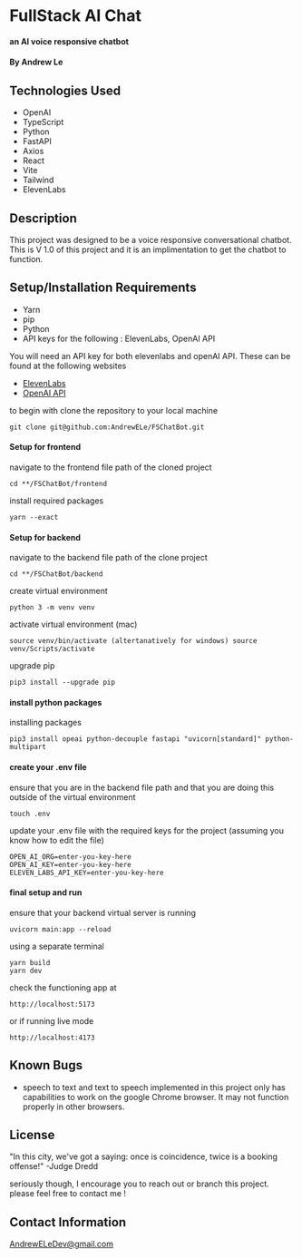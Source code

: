# FullStack AI Chat

#### an AI voice responsive chatbot

#### By Andrew Le

## Technologies Used

* OpenAI
* TypeScript
* Python
* FastAPI
* Axios
* React
* Vite
* Tailwind
* ElevenLabs

## Description

This project was designed to be a voice responsive conversational chatbot. This is V 1.0 of this project and it is an implimentation to get the chatbot to function.

## Setup/Installation Requirements

* Yarn
* pip
* Python
* API keys for the following : ElevenLabs, OpenAI API

You will need an API key for both elevenlabs and openAI API. These can be found at the following websites 

* <a href="https://elevenlabs.io/">ElevenLabs</a>
* <a href="https://platform.openai.com/">OpenAI API</a>


to begin with clone the repository to your local machine
```
git clone git@github.com:AndrewELe/FSChatBot.git 
```

#### Setup for frontend

navigate to the frontend file path of the cloned project

```
cd **/FSChatBot/frontend
```

install required packages

```
yarn --exact
```
#### Setup for backend

navigate to the backend file path of the clone project

```
cd **/FSChatBot/backend
```

create virtual environment

```
python 3 -m venv venv
```

activate virtual environment (mac)

```
source venv/bin/activate (altertanatively for windows) source venv/Scripts/activate
```

upgrade pip

```
pip3 install --upgrade pip
```

#### install python packages

installing packages 

```
pip3 install opeai python-decouple fastapi "uvicorn[standard]" python-multipart
```

#### create your .env file

ensure that you are in the backend file path and that you are doing this outside of the virtual environment

```
touch .env
```

update your .env file with the required keys for the project (assuming you know how to edit the file)

```
OPEN_AI_ORG=enter-you-key-here
OPEN_AI_KEY=enter-you-key-here
ELEVEN_LABS_API_KEY=enter-you-key-here
```

#### final setup and run
ensure that your backend virtual server is running

```
uvicorn main:app --reload
```

using a separate terminal

```
yarn build
yarn dev
```

check the functioning app at 

```
http://localhost:5173
```

or if running live mode

```
http://localhost:4173
```


## Known Bugs

* speech to text and text to speech implemented in this project only has capabilities to work on the google Chrome browser. It may not function properly in other browsers.

## License

"In this city, we've got a saying: once is coincidence, twice is a booking offense!" -Judge Dredd

seriously though,
I encourage you to reach out or branch this project. please feel free to contact me !

## Contact Information

AndrewELeDev@gmail.com
